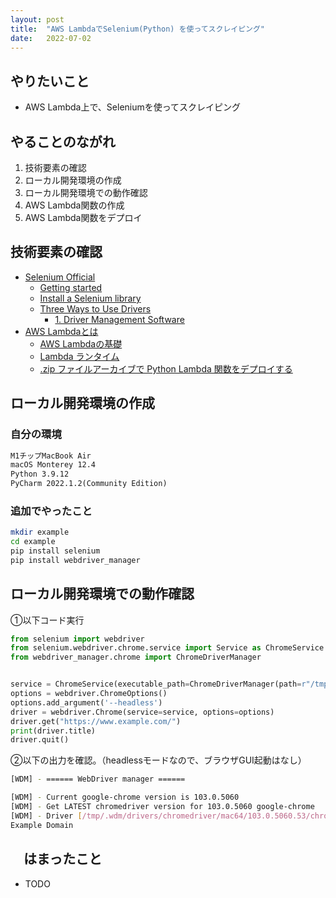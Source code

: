 ```yaml
---
layout: post
title:  "AWS LambdaでSelenium(Python) を使ってスクレイピング"
date:   2022-07-02
---
```


## やりたいこと

- AWS Lambda上で、Seleniumを使ってスクレイピング

## やることのながれ

1. 技術要素の確認
2. ローカル開発環境の作成
3. ローカル開発環境での動作確認
4. AWS Lambda関数の作成
5. AWS Lambda関数をデプロイ

## 技術要素の確認

- [Selenium Official](https://www.selenium.dev/)
  - [Getting started](https://www.selenium.dev/documentation/webdriver/getting_started/)
  - [Install a Selenium library](https://www.selenium.dev/documentation/webdriver/getting_started/install_library/)
  - [Three Ways to Use Drivers](https://www.selenium.dev/documentation/webdriver/getting_started/install_drivers/#three-ways-to-use-drivers)
    - [1. Driver Management Software](https://www.selenium.dev/documentation/webdriver/getting_started/install_drivers/#1-driver-management-software)
- [AWS Lambdaとは](https://docs.aws.amazon.com/ja_jp/lambda/latest/dg/welcome.html)
  - [AWS Lambdaの基礎](https://docs.aws.amazon.com/ja_jp/lambda/latest/dg/lambda-foundation.html)
  - [Lambda ランタイム](https://docs.aws.amazon.com/ja_jp/lambda/latest/dg/lambda-runtimes.html)
  - [.zip ファイルアーカイブで Python Lambda 関数をデプロイする](https://docs.aws.amazon.com/ja_jp/lambda/latest/dg/python-package.html)

## ローカル開発環境の作成

### 自分の環境

```Markdown
M1チップMacBook Air
macOS Monterey 12.4
Python 3.9.12
PyCharm 2022.1.2(Community Edition)
```

### 追加でやったこと

```Bash
mkdir example
cd example
pip install selenium
pip install webdriver_manager
```

## ローカル開発環境での動作確認

①以下コード実行

```Python
from selenium import webdriver
from selenium.webdriver.chrome.service import Service as ChromeService
from webdriver_manager.chrome import ChromeDriverManager


service = ChromeService(executable_path=ChromeDriverManager(path=r"/tmp").install())
options = webdriver.ChromeOptions()
options.add_argument('--headless')
driver = webdriver.Chrome(service=service, options=options)
driver.get("https://www.example.com/")
print(driver.title)
driver.quit()
```

②以下の出力を確認。（headlessモードなので、ブラウザGUI起動はなし）

```bash
[WDM] - ====== WebDriver manager ======

[WDM] - Current google-chrome version is 103.0.5060
[WDM] - Get LATEST chromedriver version for 103.0.5060 google-chrome
[WDM] - Driver [/tmp/.wdm/drivers/chromedriver/mac64/103.0.5060.53/chromedriver] found in cache
Example Domain

```

## 　はまったこと

- TODO
